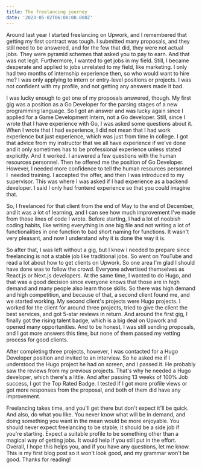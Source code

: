 ```yaml
---
title: The freelancing journey
date: '2023-05-02T06:00:00.000Z'
---
```


Around last year I started freelancing on Upwork, and I remembered that getting my first contract was tough. I submitted many proposals, and they still need to be answered, and for the few that did, they were not actual jobs. They were pyramid schemes that asked you to pay to earn. And that was not legit. Furthermore, I wanted to get jobs in my field. Still, I became desperate and applied to jobs unrelated to my field, like marketing. I only had two months of internship experience then, so who would want to hire me? I was only applying to intern or entry-level positions or projects. I was not confident with my profile, and not getting any answers made it bad.

I was lucky enough to get one of my proposals answered, though. My first gig was a position as a Go Developer for the parsing stages of a new programming language. So I got an answer and was lucky again since I applied for a Game Development Intern, not a Go developer. Still, since I wrote that I have experience with Go, I was asked some questions about it. When I wrote that I had experience, I did not mean that I had work experience but just experience, which was just from time in college. I got that advice from my instructor that we all have experience if we've done and it only sometimes has to be professional experience unless stated explicitly. And it worked. I answered a few questions with the human resources personnel. Then he offered me the position of Go Developer. However, I needed more confidence to tell the human resources personnel I  needed training. I accepted the offer, and then I was introduced to my supervisor. This was where I was asked if I had experience as a backend developer. I said I only had frontend experience so that you could imagine that. 

So, I freelanced for that client from the end of May to the end of December, and it was a lot of learning, and I can see how much improvement I've made from those lines of code I wrote. Before starting, I had a lot of noobish coding habits, like writing everything in one big file and not writing a lot of functionalities in one function to bad short naming for functions. It wasn't very pleasant, and now I understand why it is done the way it is. 


So after that, I was left without a gig, but I knew I needed to prepare since freelancing is not a stable job like traditional jobs. So went on YouTube and read a lot about how to get clients on Upwork. So one area I'm glad I should have done was to follow the crowd. Everyone advertised themselves as React.js or Next.js developers. At the same time, I wanted to do Hugo, and that was a good decision since everyone knows that those are in high demand and many people also learn those skills. So there was high demand and high competition, and because of that, a second client found me, and we started working. My second client's projects were Hugo projects. I worked for the client for around three projects, tried to give the client the best services, and got 5-star reviews in return. And around the first gig, I finally got the rising talent badge, which is a big deal on Upwork and opened many opportunities. And to be honest, I was still sending proposals, and I got more answers this time, but none of them passed my vetting process for good clients. 

After completing three projects, however, I was contacted for a Hugo Developer position and invited to an interview. So he asked me if I understood the Hugo project he had on screen, and I passed it. He probably saw the reviews from my previous projects. That's why he needed a Hugo developer, which there's a little. And after passing 13 weeks of 100% Job success, I got the Top Rated Badge. I tested if I got more profile views or got more responses from the proposal, and both of them did have any improvement. 

Freelancing takes time, and you'll get there but don't expect it'll be quick. And also, do what you like. You never know what will be in demand, and doing something you want in the mean would be more enjoyable. You should never expect freelancing to be stable; it should be a side job if you're starting. Expect a suitable profile to be something other than a magical way of getting jobs. It would help if you still put in the effort. Overall, I hope this helps you, and if you have any questions, let me know. This is my first blog post so it won't look good, and my grammar won't be good. Thanks for reading!



